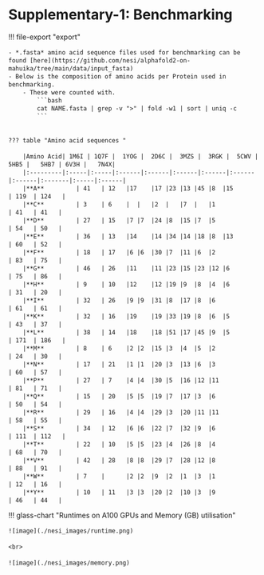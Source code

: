 # Supplementary-1: Benchmarking


!!! file-export "export"

    - *.fasta* amino acid sequence files used for benchmarking can be found [here](https://github.com/nesi/alphafold2-on-mahuika/tree/main/data/input_fasta)
    - Below is the composition of amino acids per Protein used in benchmarking. 
        - These were counted with.
            ```bash
            cat NAME.fasta | grep -v ">" | fold -w1 | sort | uniq -c
            ```


    ??? table "Amino acid sequences "
    
        |Amino Acid| 1M6I | 1Q7F |	1YOG |	2D6C |	3MZS |	3RGK |	5CWV |	5HB5 |	 5HB7 |	6V3H |	 7N4X|
        |:---------|:-----|:-----|:------|:------|:------|:------|:------|:------|:-------|:-----|:------|
        |**A**	       | 41	  | 12	 |17	|17	|23	|13	|45	|8	|15	                              | 119	 | 124   |
        |**C**	       | 3	  | 6	 |	|	|2	|	|7	|	|1	                              | 41	 | 41   |
        |**D**	       | 27	  | 15	 |7	|7	|24	|8	|15	|7	|5	                              | 54	 | 50   |
        |**E**	       | 36	  | 13	 |14	|14	|34	|14	|18	|8	|13	                              | 60	 | 52   |
        |**F**	       | 18	  | 17	 |6	|6	|30	|7	|11	|6	|2	                              | 83	 | 75   |
        |**G**	       | 46	  | 26	 |11	|11	|23	|15	|23	|12	|6	                              | 75	 | 86   |
        |**H**	       | 9	  | 10	 |12	|12	|19	|9	|8	|4	|6	                              | 31	 | 20   |
        |**I**	       | 32	  | 26	 |9	|9	|31	|8	|17	|8	|6	                              | 61	 | 61   |
        |**K**	       | 32	  | 16	 |19	|19	|33	|19	|8	|6	|5	                              | 43	 | 37   |
        |**L**	       | 38	  | 14	 |18	|18	|51	|17	|45	|9	|5	                              | 171	 | 186   |
        |**M**	       | 8	  | 6	 |2	|2	|15	|3	|4	|5	|2	                              | 24	 | 30   |
        |**N**	       | 17	  | 21	 |1	|1	|20	|3	|13	|6	|3	                              | 60	 | 57   |
        |**P**	       | 27	  | 7	 |4	|4	|30	|5	|16	|12	|11	                              | 81	 | 71   |
        |**Q**	       | 15	  | 20	 |5	|5	|19	|7	|17	|3	|6	                              | 50	 | 54   |
        |**R**	       | 29	  | 16	 |4	|4	|29	|3	|20	|11	|11	                              | 58	 | 55   |
        |**S**	       | 34	  | 12	 |6	|6	|22	|7	|32	|9	|6	                              | 111	 | 112   |
        |**T**	       | 22	  | 10	 |5	|5	|23	|4	|26	|8	|4	                              | 68	 | 70   |
        |**V**	       | 42	  | 28	 |8	|8	|29	|7	|28	|12	|8	                              | 88	 | 91   |
        |**W**	       | 7	  | 	 |2	|2	|9	|2	|1	|3	|1	                              | 12	 | 16   |
        |**Y**	       | 10	  | 11	 |3	|3	|20	|2	|10	|3	|9	                              | 46	 | 44   |
    

!!! glass-chart "Runtimes on A100 GPUs and Memory (GB) utilisation"

    ![image](./nesi_images/runtime.png)

    <br>

    ![image](./nesi_images/memory.png)
